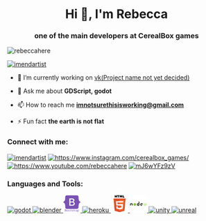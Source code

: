 <h1 align="center">Hi 👋, I'm Rebecca</h1>
<h3 align="center">one of the main developers at CerealBox games</h3>

<p align="left"> <img src="https://komarev.com/ghpvc/?username=rebeccahere&label=Profile%20views&color=0e75b6&style=flat" alt="rebeccahere" /> </p>

<p align="left"> <a href="https://twitter.com/imendartist" target="blank"><img src="https://img.shields.io/twitter/follow/imendartist?logo=twitter&style=for-the-badge" alt="imendartist" /></a> </p>

- 🔭 I’m currently working on [vk(Project name not yet decided)](https://www.instagram.com/cerealbox_games/)

- 💬 Ask me about **GDScript, godot**

- 📫 How to reach me **imnotsurethisisworking@gmail.com**

- ⚡ Fun fact **the earth is not flat**

<h3 align="left">Connect with me:</h3>
<p align="left">
<a href="https://twitter.com/imendartist" target="blank"><img align="center" src="https://raw.githubusercontent.com/rahuldkjain/github-profile-readme-generator/master/src/images/icons/Social/twitter.svg" alt="imendartist" height="30" width="40" /></a>
<a href="https://instagram.com/https://www.instagram.com/cerealbox_games/" target="blank"><img align="center" src="https://raw.githubusercontent.com/rahuldkjain/github-profile-readme-generator/master/src/images/icons/Social/instagram.svg" alt="https://www.instagram.com/cerealbox_games/" height="30" width="40" /></a>
<a href="https://www.youtube.com/rebeccahere" target="blank"><img align="center" src="https://raw.githubusercontent.com/rahuldkjain/github-profile-readme-generator/master/src/images/icons/Social/youtube.svg" alt="https://www.youtube.com/rebeccahere" height="30" width="40" /></a>
<a href="https://discord.gg/mJ6wYFz9zV" target="blank"><img align="center" src="https://raw.githubusercontent.com/rahuldkjain/github-profile-readme-generator/master/src/images/icons/Social/discord.svg" alt="mJ6wYFz9zV" height="30" width="40" /></a>
</p>

<h3 align="left">Languages and Tools:</h3>
<p align="left">   <a href="https://godotengine.org/" target="_blank" rel="noreferrer"> <img src="https://upload.wikimedia.org/wikipedia/commons/thumb/6/6a/Godot_icon.svg/2048px-Godot_icon.svg.png" alt="godot" width="40" height="40"/> </a>     <a href="https://developer.android.com" target="_blank" rel="noreferrer"><a href="[https://godotengine.org/]https://upload.wikimedia.org/wikipedia/commons/thumb/6/6a/Godot_icon.svg/2048px-Godot_icon.svg.png" target="_blank" rel="noreferrer" <img src="https://raw.githubusercontent.com/devicons/devicon/master/icons/android/android-original-wordmark.svg" alt="android" width="40" height="40"/> </a> <a href="https://www.blender.org/" target="_blank" rel="noreferrer"> <img src="https://download.blender.org/branding/community/blender_community_badge_white.svg" alt="blender" width="40" height="40"/> </a> <a href="https://getbootstrap.com" target="_blank" rel="noreferrer"> <img src="https://raw.githubusercontent.com/devicons/devicon/master/icons/bootstrap/bootstrap-plain-wordmark.svg" alt="bootstrap" width="40" height="40"/> </a> <a href="https://heroku.com" target="_blank" rel="noreferrer"> <img src="https://www.vectorlogo.zone/logos/heroku/heroku-icon.svg" alt="heroku" width="40" height="40"/> </a> <a href="https://www.w3.org/html/" target="_blank" rel="noreferrer"> <img src="https://raw.githubusercontent.com/devicons/devicon/master/icons/html5/html5-original-wordmark.svg" alt="html5" width="40" height="40"/> </a> <a href="https://nodejs.org" target="_blank" rel="noreferrer"> <img src="https://raw.githubusercontent.com/devicons/devicon/master/icons/nodejs/nodejs-original-wordmark.svg" alt="nodejs" width="40" height="40"/> </a> <a href="https://unity.com/" target="_blank" rel="noreferrer"> <img src="https://www.vectorlogo.zone/logos/unity3d/unity3d-icon.svg" alt="unity" width="40" height="40"/> </a> <a href="https://unrealengine.com/" target="_blank" rel="noreferrer"> <img src="https://raw.githubusercontent.com/kenangundogan/fontisto/036b7eca71aab1bef8e6a0518f7329f13ed62f6b/icons/svg/brand/unreal-engine.svg" alt="unreal" width="40" height="40"/> </a> </p>
